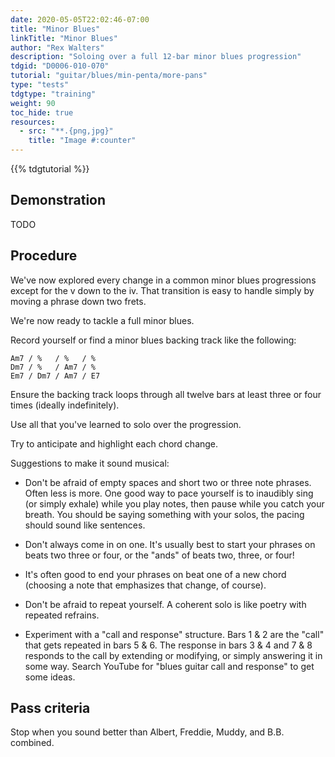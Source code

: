 ```yaml
---
date: 2020-05-05T22:02:46-07:00
title: "Minor Blues"
linkTitle: "Minor Blues"
author: "Rex Walters"
description: "Soloing over a full 12-bar minor blues progression"
tdgid: "D0006-010-070"
tutorial: "guitar/blues/min-penta/more-pans"
type: "tests"
tdgtype: "training"
weight: 90
toc_hide: true
resources:
  - src: "**.{png,jpg}"
    title: "Image #:counter"
---
```


{{% tdgtutorial %}}

## Demonstration

TODO

## Procedure

We've now explored every change in a common minor blues progressions except for
the v down to the iv. That transition is easy to handle simply by moving a
phrase down two frets.

We're now ready to tackle a full minor blues.

Record yourself or find a minor blues backing track like the following:

    Am7 / %   / %   / %
    Dm7 / %   / Am7 / %
    Em7 / Dm7 / Am7 / E7

Ensure the backing track loops through all twelve bars at least three or four
times (ideally indefinitely).

Use all that you've learned to solo over the progression.

Try to anticipate and highlight each chord change.

Suggestions to make it sound musical:

* Don't be afraid of empty spaces and short two or three note phrases. Often
  less is more. One good way to pace yourself is to inaudibly sing (or simply exhale)
  while you play notes, then pause while you catch your breath. You should be
  saying something with your solos, the pacing should sound like sentences.

* Don't always come in on one. It's usually best to start your phrases on beats
  two three or four, or the "ands" of beats two, three, or four!

* It's often good to end your phrases on beat one of a new chord (choosing a
  note that emphasizes that change, of course).

* Don't be afraid to repeat yourself. A coherent solo is like poetry with
  repeated refrains.

* Experiment with a "call and response" structure. Bars 1 & 2 are the "call"
  that gets repeated in bars 5 & 6. The response in bars 3 & 4 and 7 & 8
  responds to the call by extending or modifying, or simply answering it in some
  way. Search YouTube for "blues guitar call and response" to get some ideas.

## Pass criteria

Stop when you sound better than Albert, Freddie, Muddy, and B.B. combined.
